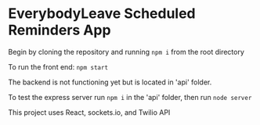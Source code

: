 # EverybodyLeave Scheduled Reminders App

Begin by cloning the repository and running `npm i` from the root directory 

To run the front end: `npm start` 

The backend is not functioning yet but is located in 'api' folder.

To test the express server run `npm i` in the 'api' folder, then run `node server`

This project uses React, sockets.io, and Twilio API


